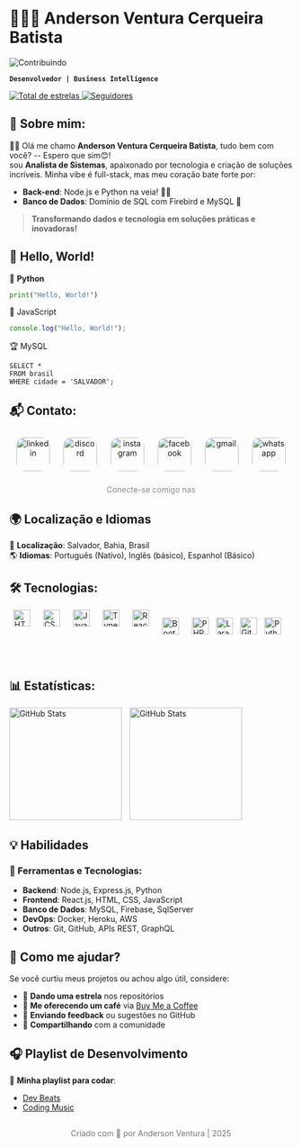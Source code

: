 # 👨🏻‍💻 Anderson Ventura Cerqueira Batista 
![Contribuindo](https://img.shields.io/badge/Contribuindo-%23F7B500?style=for-the-badge&logo=github&logoColor=white&color=yellow&label=Contribuindo%20no%20GitHub&labelColor=black)

**`Desenvolvedor | Business Intelligence`**
<p align="left">
    <a href="https://github.com/VenturaCerqueira?tab=repositories&sort=stargazers">
        <img 
            alt="Total de estrelas" 
            title="Total de estrelas GitHub" 
            src="https://custom-icon-badges.demolab.com/github/stars/VenturaCerqueira?color=55960c&style=for-the-badge&labelColor=488207&logo=star&label=estrelas"
        />
    </a>
    <a href="https://github.com/VenturaCerqueira?tab=followers">
        <img 
            alt="Seguidores" 
            title="Me siga no GitHub" 
            src="https://custom-icon-badges.demolab.com/github/followers/VenturaCerqueira?color=236ad3&labelColor=1155ba&style=for-the-badge&logo=github&label=Seguidores&logoColor=white"
        />
    </a>
</p>

## 🌟 Sobre mim:

👋🏻 Olá me chamo **Anderson Ventura Cerqueira Batista**, tudo bem com você? -- Espero que sim😊!  
   sou **Analista de Sistemas**, apaixonado por tecnologia e criação de soluções incríveis. Minha vibe é full-stack, mas meu coração bate forte por:
- **Back-end**: Node.js e Python na veia! 🐍✨  
- **Banco de Dados**: Domínio de SQL com Firebird e MySQL 🎯
  <br>
  
> **Transformando dados e tecnologia em soluções práticas e inovadoras!**
> 
## 👋 Hello, World!
 🐍 **Python** 
```python
print("Hello, World!")
```
🚀 JavaScript
```javascript
console.log("Hello, World!");
```
🏆 MySQL
```mysql
SELECT * 
FROM brasil 
WHERE cidade = 'SALVADOR';
```
## 📬 Contato:
    
<p align="center">
    <a href="https://www.linkedin.com/in/anderson-ventura-cerqueira-batista-06369a175/" title="LinkedIn" target="_blank"><img src="https://img.icons8.com/color/96/000000/linkedin.png" alt="linkedin" style="width: 60px; height: 60px; margin: 10px; transition: transform 0.3s, box-shadow 0.3s; border-radius: 15px;"/></a>
    <a href="https://discord.gg/andersonventuracerqueiraE" title="Discord" target="_blank"><img src="https://img.icons8.com/color/96/000000/discord-logo.png" alt="discord" style="width: 60px; height: 60px; margin: 10px; transition: transform 0.3s, box-shadow 0.3s; border-radius: 15px;"/></a>
    <a href="https://www.instagram.com/andersonventuracerqueira" title="Instagram" target="_blank"><img src="https://img.icons8.com/color/96/000000/instagram-new.png" alt="instagram" style="width: 60px; height: 60px; margin: 10px; transition: transform 0.3s, box-shadow 0.3s; border-radius: 15px;"/></a>
    <a href="https://www.facebook.com/" title="Facebook" target="_blank"><img src="https://img.icons8.com/color/96/000000/facebook.png" alt="facebook" style="width: 60px; height: 60px; margin: 10px; transition: transform 0.3s, box-shadow 0.3s; border-radius: 15px;"/></a>
    <a href="mailto:andersonventura2000@gmail.com" title="Gmail" target="_blank"><img src="https://img.icons8.com/color/96/000000/gmail.png" alt="gmail" style="width: 60px; height: 60px; margin: 10px; transition: transform 0.3s, box-shadow 0.3s; border-radius: 15px;"/></a>
    <a href="https://wa.me/5571993743097" title="WhatsApp" target="_blank"><img src="https://img.icons8.com/color/96/000000/whatsapp.png" alt="whatsapp" style="width: 60px; height: 60px; margin: 10px; transition: transform 0.3s, box-shadow 0.3s; border-radius: 15px;"/></a>
</p>

<p align="center" style="font-size: 14px; color: #888;">
    <span>Conecte-se comigo nas


## 🌍 Localização e Idiomas

📍 **Localização**: Salvador, Bahia, Brasil  
🌎 **Idiomas**: Português (Nativo), Inglês (básico), Espanhol (Básico)


## 🛠️ Tecnologias:
<div style="display: flex; justify-content: center; gap: 10px;">
<img 
    align="left" 
    alt="HTML"
    title="HTML" 
    width="30px" 
    style="padding-right: 10px;" 
    src="https://cdn.jsdelivr.net/gh/devicons/devicon@latest/icons/html5/html5-original.svg" 
/>
<img 
    align="left" 
    alt="CSS" 
    title="CSS"
    width="30px" 
    style="padding-right: 10px;" 
    src="https://cdn.jsdelivr.net/gh/devicons/devicon@latest/icons/css3/css3-original.svg" 
/>
<img 
    align="left" 
    alt="JavaScript" 
    title="JavaScript"
    width="30px" 
    style="padding-right: 10px;" 
    src="https://cdn.jsdelivr.net/gh/devicons/devicon@latest/icons/javascript/javascript-original.svg" 
/>
<img 
    align="left" 
    alt="TypeScript"
    title="TypeScript" 
    width="30px" 
    style="padding-right: 10px;" 
    src="https://cdn.jsdelivr.net/gh/devicons/devicon@latest/icons/typescript/typescript-original.svg" 
/>
<img 
    align="left" 
    alt="React"
    title="React" 
    width="30px" 
    style="padding-right: 10px;" 
    src="https://cdn.jsdelivr.net/gh/devicons/devicon@latest/icons/react/react-original.svg" 
/>

<img 
    align="left" 
    alt="Bootstrap"
    title="Bootstrap" 
    width="30px" 
    style="padding-right: 10px;" 
    src="https://cdn.jsdelivr.net/gh/devicons/devicon@latest/icons/bootstrap/bootstrap-original.svg" 
/>

<img 
    align="left" 
    alt="PHP" 
    title="PHP"
    width="30px" 
    style="padding-right: 10px;" 
    src="https://cdn.jsdelivr.net/gh/devicons/devicon@latest/icons/php/php-original.svg" 
/>
<img 
    align="left" 
    alt="Laravel" 
    title="Laravel"
    width="30px" 
    style="padding-right: 10px;" 
    src="https://cdn.jsdelivr.net/gh/devicons/devicon@latest/icons/laravel/laravel-original.svg" 
/>
<img 
    align="left" 
    alt="Git" 
    title="Git"
    width="30px" 
    style="padding-right: 10px;" 
    src="https://cdn.jsdelivr.net/gh/devicons/devicon@latest/icons/git/git-original.svg" 
/>
<img 
    align="left" 
    alt="Python" 
    title="Python"
    width="30px" 
    style="padding-right: 10px;" 
    src="https://cdn.jsdelivr.net/gh/devicons/devicon@latest/icons/python/python-original.svg" 
/>
</div>

<br/>
<br/>


## 📊 Estatísticas:
<p>
  <img 
    alt="GitHub Stats" 
    height="200" 
    style="padding-right: 10px;" 
    src="https://github-readme-stats.vercel.app/api?username=VenturaCerqueira&show_icons=true&theme=tokyonight&include_all_commits=True&locale=pt-br" 
  />
  <img 
    alt="GitHub Stats" 
    height="200" 
    src="https://github-readme-stats.vercel.app/api/top-langs/?username=VenturaCerqueira&theme=tokyonight&layout=compact&custom_title=Tecnologias&langs_count=9" 
  />
</p>

## 💡 Habilidades

### 🔧 Ferramentas e Tecnologias:
- **Backend**: Node.js, Express.js, Python
- **Frontend**: React.js, HTML, CSS, JavaScript
- **Banco de Dados**: MySQL, Firebase, SqlServer
- **DevOps**: Docker, Heroku, AWS
- **Outros**: Git, GitHub, APIs REST, GraphQL

## 💖 Como me ajudar?

Se você curtiu meus projetos ou achou algo útil, considere:  
- 🌟 **Dando uma estrela** nos repositórios  
- 🍺 **Me oferecendo um café** via [Buy Me a Coffee](https://www.buymeacoffee.com/seulink)  
- 💬 **Enviando feedback** ou sugestões no GitHub  
- 🤝 **Compartilhando** com a comunidade

## 🎧 Playlist de Desenvolvimento

🎵 **Minha playlist para codar**:
- [Dev Beats](https://www.spotify.com/playlist/id-do-playlist)
- [Coding Music](https://www.spotify.com/playlist/id-do-playlist)

##

<div align="center" style="font-size: 14px; color: #777;">
  Criado com 💙 por Anderson Ventura | 2025
</div>
